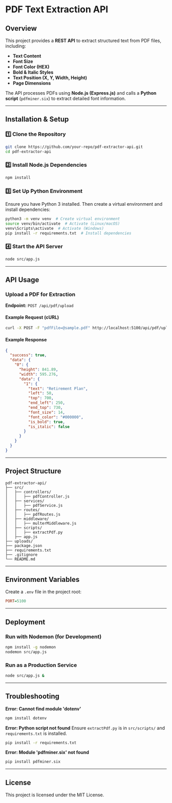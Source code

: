 # PDF Text Extraction API

## Overview

This project provides a **REST API** to extract structured text from PDF files, including:

- **Text Content**
- **Font Size**
- **Font Color (HEX)**
- **Bold & Italic Styles**
- **Text Position (X, Y, Width, Height)**
- **Page Dimensions**

The API processes PDFs using **Node.js (Express.js)** and calls a **Python script** (`pdfminer.six`) to extract detailed font information.

---

## Installation & Setup

### 1️⃣ Clone the Repository

```sh
git clone https://github.com/your-repo/pdf-extractor-api.git
cd pdf-extractor-api
```

### 2️⃣ Install Node.js Dependencies

```sh
npm install
```

### 3️⃣ Set Up Python Environment

Ensure you have Python 3 installed. Then create a virtual environment and install dependencies:

```sh
python3 -m venv venv  # Create virtual environment
source venv/bin/activate  # Activate (Linux/macOS)
venv\Scripts\activate  # Activate (Windows)
pip install -r requirements.txt  # Install dependencies
```

### 4️⃣ Start the API Server

```sh
node src/app.js
```

---

## API Usage

### **Upload a PDF for Extraction**

**Endpoint:** `POST /api/pdf/upload`

#### **Example Request (cURL)**

```sh
curl -X POST -F "pdfFile=@sample.pdf" http://localhost:5100/api/pdf/upload
```

#### **Example Response**

```json
{
  "success": true,
  "data": {
    "0": {
      "height": 841.89,
      "width": 595.276,
      "data": {
        "1": {
          "text": "Retirement Plan",
          "left": 50,
          "top": 700,
          "end_left": 250,
          "end_top": 730,
          "font_size": 14,
          "font_color": "#000000",
          "is_bold": true,
          "is_italic": false
        }
      }
    }
  }
}
```

---

## **Project Structure**

```
pdf-extractor-api/
├── src/
│   ├── controllers/
│   │   ├── pdfController.js
│   ├── services/
│   │   ├── pdfService.js
│   ├── routes/
│   │   ├── pdfRoutes.js
│   ├── middleware/
│   │   ├── multerMiddleware.js
│   ├── scripts/
│   │   ├── extractPdf.py
│   ├── app.js
├── uploads/
├── package.json
├── requirements.txt
├── .gitignore
└── README.md
```

---

## **Environment Variables**

Create a `.env` file in the project root:

```ini
PORT=5100
```

---

## **Deployment**

### **Run with Nodemon (for Development)**

```sh
npm install -g nodemon
nodemon src/app.js
```

### **Run as a Production Service**

```sh
node src/app.js &
```

---

## **Troubleshooting**

**Error: Cannot find module 'dotenv'**

```sh
npm install dotenv
```

**Error: Python script not found**
Ensure `extractPdf.py` is in `src/scripts/` and `requirements.txt` is installed.

```sh
pip install -r requirements.txt
```

**Error: Module 'pdfminer.six' not found**

```sh
pip install pdfminer.six
```

---

## **License**

This project is licensed under the MIT License.

